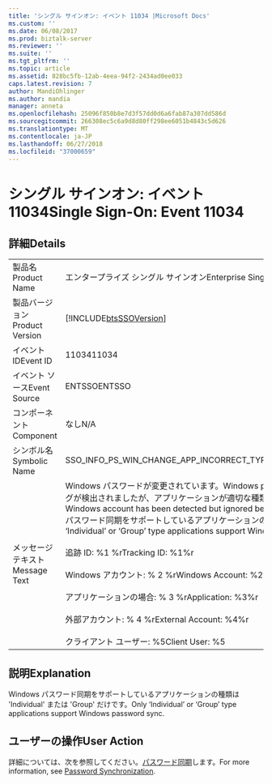 ```yaml
---
title: 'シングル サインオン: イベント 11034 |Microsoft Docs'
ms.custom: ''
ms.date: 06/08/2017
ms.prod: biztalk-server
ms.reviewer: ''
ms.suite: ''
ms.tgt_pltfrm: ''
ms.topic: article
ms.assetid: 828bc5fb-12ab-4eea-94f2-2434ad0ee033
caps.latest.revision: 7
author: MandiOhlinger
ms.author: mandia
manager: anneta
ms.openlocfilehash: 25096f850b8e7d3f57dd0d6a6fab87a307dd586d
ms.sourcegitcommit: 266308ec5c6a9d8d80ff298ee6051b4843c5d626
ms.translationtype: MT
ms.contentlocale: ja-JP
ms.lasthandoff: 06/27/2018
ms.locfileid: "37000659"
---
```

# <a name="single-sign-on-event-11034"></a><span data-ttu-id="6152e-102">シングル サインオン: イベント 11034</span><span class="sxs-lookup"><span data-stu-id="6152e-102">Single Sign-On: Event 11034</span></span>
## <a name="details"></a><span data-ttu-id="6152e-103">詳細</span><span class="sxs-lookup"><span data-stu-id="6152e-103">Details</span></span>  
  
|                 |                                                                                                                                                                                                                                                                                                                                                                                         |
|-----------------|-----------------------------------------------------------------------------------------------------------------------------------------------------------------------------------------------------------------------------------------------------------------------------------------------------------------------------------------------------------------------------------------|
|  <span data-ttu-id="6152e-104">製品名</span><span class="sxs-lookup"><span data-stu-id="6152e-104">Product Name</span></span>   |                                                                                                                                                                                <span data-ttu-id="6152e-105">エンタープライズ シングル サインオン</span><span class="sxs-lookup"><span data-stu-id="6152e-105">Enterprise Single Sign-On</span></span>                                                                                                                                                                                |
| <span data-ttu-id="6152e-106">製品バージョン</span><span class="sxs-lookup"><span data-stu-id="6152e-106">Product Version</span></span> |                                                                                                                                                               [!INCLUDE[btsSSOVersion](../includes/btsssoversion-md.md)]                                                                                                                                                                |
|    <span data-ttu-id="6152e-107">イベント ID</span><span class="sxs-lookup"><span data-stu-id="6152e-107">Event ID</span></span>     |                                                                                                                                                                                          <span data-ttu-id="6152e-108">11034</span><span class="sxs-lookup"><span data-stu-id="6152e-108">11034</span></span>                                                                                                                                                                                          |
|  <span data-ttu-id="6152e-109">イベント ソース</span><span class="sxs-lookup"><span data-stu-id="6152e-109">Event Source</span></span>   |                                                                                                                                                                                         <span data-ttu-id="6152e-110">ENTSSO</span><span class="sxs-lookup"><span data-stu-id="6152e-110">ENTSSO</span></span>                                                                                                                                                                                          |
|    <span data-ttu-id="6152e-111">コンポーネント</span><span class="sxs-lookup"><span data-stu-id="6152e-111">Component</span></span>    |                                                                                                                                                                                           <span data-ttu-id="6152e-112">なし</span><span class="sxs-lookup"><span data-stu-id="6152e-112">N/A</span></span>                                                                                                                                                                                           |
|  <span data-ttu-id="6152e-113">シンボル名</span><span class="sxs-lookup"><span data-stu-id="6152e-113">Symbolic Name</span></span>  |                                                                                                                                                                        <span data-ttu-id="6152e-114">SSO_INFO_PS_WIN_CHANGE_APP_INCORRECT_TYPE</span><span class="sxs-lookup"><span data-stu-id="6152e-114">SSO_INFO_PS_WIN_CHANGE_APP_INCORRECT_TYPE</span></span>                                                                                                                                                                        |
|  <span data-ttu-id="6152e-115">メッセージ テキスト</span><span class="sxs-lookup"><span data-stu-id="6152e-115">Message Text</span></span>   | <span data-ttu-id="6152e-116">Windows パスワードが変更されています。</span><span class="sxs-lookup"><span data-stu-id="6152e-116">Windows password change.</span></span> <span data-ttu-id="6152e-117">この Windows アカウントのマッピングが検出されましたが、アプリケーションが適切な種類ではないために無視されました。</span><span class="sxs-lookup"><span data-stu-id="6152e-117">A mapping for this Windows account has been detected but ignored because the application is not the correct type.</span></span> <span data-ttu-id="6152e-118">Windows パスワード同期をサポートしているアプリケーションの種類は 'Individual' または 'Group' だけです。%r</span><span class="sxs-lookup"><span data-stu-id="6152e-118">Only ‘Individual’ or ‘Group’ type applications support Windows password sync.%r</span></span><br /><br /> <span data-ttu-id="6152e-119">追跡 ID: %1 %r</span><span class="sxs-lookup"><span data-stu-id="6152e-119">Tracking ID: %1%r</span></span><br /><br /> <span data-ttu-id="6152e-120">Windows アカウント: % 2 %r</span><span class="sxs-lookup"><span data-stu-id="6152e-120">Windows Account: %2%r</span></span><br /><br /> <span data-ttu-id="6152e-121">アプリケーションの場合: % 3 %r</span><span class="sxs-lookup"><span data-stu-id="6152e-121">Application: %3%r</span></span><br /><br /> <span data-ttu-id="6152e-122">外部アカウント: % 4 %r</span><span class="sxs-lookup"><span data-stu-id="6152e-122">External Account: %4%r</span></span><br /><br /> <span data-ttu-id="6152e-123">クライアント ユーザー: %5</span><span class="sxs-lookup"><span data-stu-id="6152e-123">Client User: %5</span></span> |
  
## <a name="explanation"></a><span data-ttu-id="6152e-124">説明</span><span class="sxs-lookup"><span data-stu-id="6152e-124">Explanation</span></span>  
 <span data-ttu-id="6152e-125">Windows パスワード同期をサポートしているアプリケーションの種類は 'Individual' または 'Group' だけです。</span><span class="sxs-lookup"><span data-stu-id="6152e-125">Only ‘Individual’ or ‘Group’ type applications support Windows password sync.</span></span>  
  
## <a name="user-action"></a><span data-ttu-id="6152e-126">ユーザーの操作</span><span class="sxs-lookup"><span data-stu-id="6152e-126">User Action</span></span>  
 <span data-ttu-id="6152e-127">詳細については、次を参照してください。[パスワード同期](../core/password-synchronization2.md)します。</span><span class="sxs-lookup"><span data-stu-id="6152e-127">For more information, see [Password Synchronization](../core/password-synchronization2.md).</span></span>